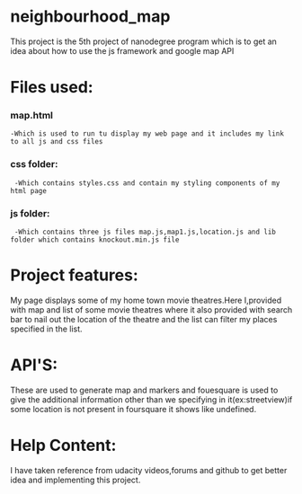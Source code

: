 # neighbourhood_map
 This project is the 5th project of nanodegree program which is to get an idea about how to use the js framework and google map API
# Files used:
 ### map.html
    -Which is used to run tu display my web page and it includes my link to all js and css files
 ### css folder:
     -Which contains styles.css and contain my styling components of my html page
 ### js folder:
     -Which contains three js files map.js,map1.js,location.js and lib folder which contains knockout.min.js file
# Project features:
  My page displays some of my home town movie theatres.Here I,provided with map and list of some movie theatres where it also provided with search bar to nail out the location of the theatre and the list can filter my places specified in the list.
# API'S:
  These are used to generate map and markers and fouesquare is used to give the additional information other than we specifying in it(ex:streetview)if some location is not present in foursquare it shows like undefined.
# Help Content:
  I have taken reference from udacity videos,forums and github to get better idea and implementing this project.  
